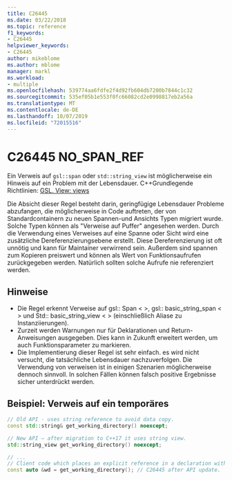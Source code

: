 ```yaml
---
title: C26445
ms.date: 03/22/2018
ms.topic: reference
f1_keywords:
- C26445
helpviewer_keywords:
- C26445
author: mikeblome
ms.author: mblome
manager: markl
ms.workload:
- multiple
ms.openlocfilehash: 539774aa6fdfe2f4d92fb604db7200b7844c1c32
ms.sourcegitcommit: 535ef05b1e553f0fc66082cd2e0998817eb2a56a
ms.translationtype: MT
ms.contentlocale: de-DE
ms.lasthandoff: 10/07/2019
ms.locfileid: "72015516"
---
```

# <a name="c26445-no_span_ref"></a>C26445 NO_SPAN_REF
Ein Verweis auf `gsl::span` oder `std::string_view` ist möglicherweise ein Hinweis auf ein Problem mit der Lebensdauer.
C++Grundlegende Richtlinien: [GSL. View: views](https://github.com/isocpp/CppCoreGuidelines/blob/master/CppCoreGuidelines.md#gslview-views)

Die Absicht dieser Regel besteht darin, geringfügige Lebensdauer Probleme abzufangen, die möglicherweise in Code auftreten, der von Standardcontainern zu neuen Spannen-und Ansichts Typen migriert wurde. Solche Typen können als "Verweise auf Puffer" angesehen werden. Durch die Verwendung eines Verweises auf eine Spanne oder Sicht wird eine zusätzliche Dereferenzierungsebene erstellt. Diese Dereferenzierung ist oft unnötig und kann für Maintainer verwirrend sein. Außerdem sind spannen zum Kopieren preiswert und können als Wert von Funktionsaufrufen zurückgegeben werden. Natürlich sollten solche Aufrufe nie referenziert werden.

## <a name="remarks"></a>Hinweise

- Die Regel erkennt Verweise auf gsl:: Span < >, gsl:: basic_string_span < > und Std:: basic_string_view < > (einschließlich Aliase zu Instanziierungen).
- Zurzeit werden Warnungen nur für Deklarationen und Return-Anweisungen ausgegeben. Dies kann in Zukunft erweitert werden, um auch Funktionsparameter zu markieren.
- Die Implementierung dieser Regel ist sehr einfach. es wird nicht versucht, die tatsächliche Lebensdauer nachzuverfolgen. Die Verwendung von verweisen ist in einigen Szenarien möglicherweise dennoch sinnvoll. In solchen Fällen können falsch positive Ergebnisse sicher unterdrückt werden.

## <a name="example-reference-to-a-temporary"></a>Beispiel: Verweis auf ein temporäres

```cpp
// Old API - uses string reference to avoid data copy.
const std::string& get_working_directory() noexcept;

// New API – after migration to C++17 it uses string view.
std::string_view get_working_directory() noexcept;

// ...
// Client code which places an explicit reference in a declaration with auto specifier.
const auto &wd = get_working_directory(); // C26445 after API update.
```
